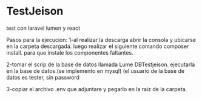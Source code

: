 # TestJeison
test con laravel lumen y react


Pasos para la ejecucion:
1-al realizar la descarga abrir la consola y ubicarse en la carpeta descargada.
luego realizar el siguiente comando
composer install.
para que instale los componentes faltantes.

2-tomar el scrip de la base de datos llamada Lume DBTestjeison.
ejecutarla en la base de datos.(se implemento en mysql)
(el usuario de la base de datos es tester, sin password

3-copiar el archivo .env que adjuntare y pegarlo en la raiz de la carpeta.
